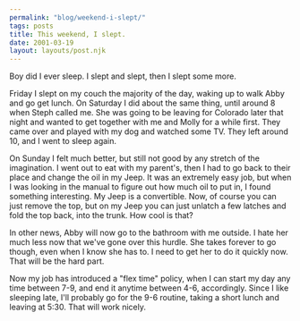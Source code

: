 ```yaml
---
permalink: "blog/weekend-i-slept/"
tags: posts
title: This weekend, I slept.
date: 2001-03-19
layout: layouts/post.njk
---
```


Boy did I ever sleep. I slept and slept, then I slept some more. 

Friday I slept on my couch the majority of the day, waking up to walk Abby and go get lunch. On Saturday I did about the same thing, until around 8 when Steph called me. She was going to be leaving for Colorado later that night and wanted to get together with me and Molly for a while first. They came over and played with my dog and watched some TV. They left around 10, and I went to sleep again. 

On Sunday I felt much better, but still not good by any stretch of the imagination. I went out to eat with my parent's, then I had to go back to their place and change the oil in my Jeep. It was an extremely easy job, but when I was looking in the manual to figure out how much oil to put in, I found something interesting. My Jeep is a convertible. Now, of course you can just remove the top, but on my Jeep you can just unlatch a few latches and fold the top back, into the trunk. How cool is that? 

In other news, Abby will now go to the bathroom with me outside. I hate her much less now that we've gone over this hurdle. She takes forever to go though, even when I know she has to. I need to get her to do it quickly now. That will be the hard part.

Now my job has introduced a "flex time" policy, when I can start my day any time between 7-9, and end it anytime between 4-6, accordingly. Since I like sleeping late, I'll probably go for the 9-6 routine, taking a short lunch and leaving at 5:30. That will work nicely.